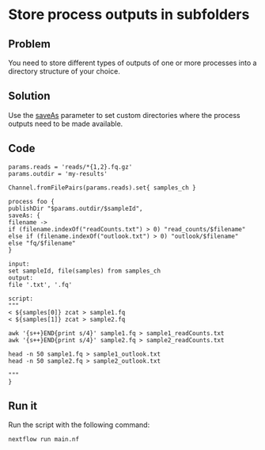 # Store process outputs in subfolders

## Problem

You need to store different types of outputs of one or more processes into a directory structure of your choice.

## Solution

Use the [saveAs](https://www.nextflow.io/docs/latest/process.html#publishdir) parameter to set custom directories where the process outputs need to be made available.

## Code

```nextflow
params.reads = 'reads/*{1,2}.fq.gz'
params.outdir = 'my-results'

Channel.fromFilePairs(params.reads).set{ samples_ch }

process foo {
publishDir "$params.outdir/$sampleId",
saveAs: {
filename ->
if (filename.indexOf("readCounts.txt") > 0) "read_counts/$filename"
else if (filename.indexOf("outlook.txt") > 0) "outlook/$filename"
else "fq/$filename"
}

input:
set sampleId, file(samples) from samples_ch
output:
file '.txt', '.fq'

script:
"""
< ${samples[0]} zcat > sample1.fq
< ${samples[1]} zcat > sample2.fq

awk '{s++}END{print s/4}' sample1.fq > sample1_readCounts.txt
awk '{s++}END{print s/4}' sample2.fq > sample2_readCounts.txt

head -n 50 sample1.fq > sample1_outlook.txt
head -n 50 sample2.fq > sample2_outlook.txt

"""
}
```

## Run it

Run the script with the following command:

    nextflow run main.nf
